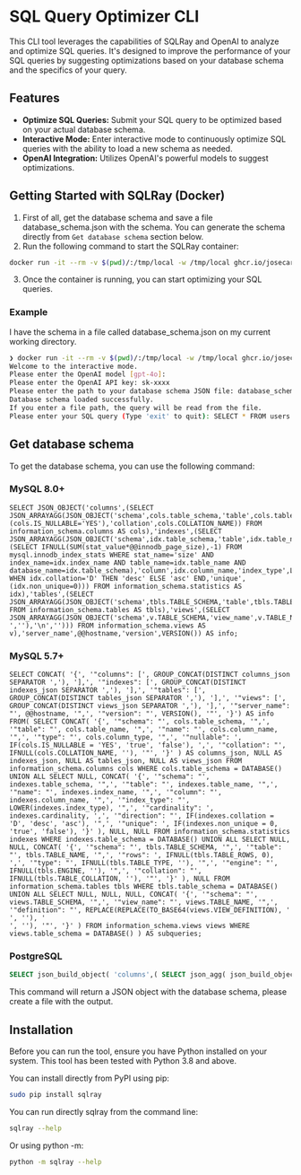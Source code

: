 # SQL Query Optimizer CLI

This CLI tool leverages the capabilities of SQLRay and OpenAI to analyze and optimize SQL queries. It's designed to improve the performance of your SQL queries by suggesting optimizations based on your database schema and the specifics of your query.

## Features

- **Optimize SQL Queries:** Submit your SQL query to be optimized based on your actual database schema.
- **Interactive Mode:** Enter interactive mode to continuously optimize SQL queries with the ability to load a new schema as needed.
- **OpenAI Integration:** Utilizes OpenAI's powerful models to suggest optimizations.

## Getting Started with SQLRay (Docker)

1. First of all, get the database schema and save a file database_schema.json with the schema. You can generate the schema directly from `Get database schema` section below.
2. Run the following command to start the SQLRay container:

```bash
docker run -it --rm -v $(pwd)/:/tmp/local -w /tmp/local ghcr.io/josecarlosgarcia95/sqlray:main interactive
```

3. Once the container is running, you can start optimizing your SQL queries.

### Example

I have the schema in a file called database_schema.json on my current working directory.

```bash
❯ docker run -it --rm -v $(pwd)/:/tmp/local -w /tmp/local ghcr.io/josecarlosgarcia95/sqlray:main interactive
Welcome to the interactive mode.
Please enter the OpenAI model [gpt-4o]:
Please enter the OpenAI API key: sk-xxxx
Please enter the path to your database schema JSON file: database_schema.json
Database schema loaded successfully.
If you enter a file path, the query will be read from the file.
Please enter your SQL query (Type 'exit' to quit): SELECT * FROM users WHERE id = 1;
```

## Get database schema

To get the database schema, you can use the following command:

### MySQL 8.0+

```mysql
SELECT JSON_OBJECT('columns',(SELECT JSON_ARRAYAGG(JSON_OBJECT('schema',cols.table_schema,'table',cols.table_name,'name',cols.column_name,'type',cols.column_type,'nullable',(cols.IS_NULLABLE='YES'),'collation',cols.COLLATION_NAME)) FROM information_schema.columns AS cols),'indexes',(SELECT JSON_ARRAYAGG(JSON_OBJECT('schema',idx.table_schema,'table',idx.table_name,'name',idx.index_name,'size',(SELECT IFNULL(SUM(stat_value*@@innodb_page_size),-1) FROM mysql.innodb_index_stats WHERE stat_name='size' AND index_name=idx.index_name AND table_name=idx.table_name AND database_name=idx.table_schema),'column',idx.column_name,'index_type',LOWER(idx.index_type),'cardinality',idx.cardinality,'direction',CASE WHEN idx.collation='D' THEN 'desc' ELSE 'asc' END,'unique',(idx.non_unique=0))) FROM information_schema.statistics AS idx),'tables',(SELECT JSON_ARRAYAGG(JSON_OBJECT('schema',tbls.TABLE_SCHEMA,'table',tbls.TABLE_NAME,'rows',IFNULL(tbls.TABLE_ROWS,0),'type',IFNULL(tbls.TABLE_TYPE,''),'engine',IFNULL(tbls.ENGINE,''),'collation',IFNULL(tbls.TABLE_COLLATION,''))) FROM information_schema.tables AS tbls),'views',(SELECT JSON_ARRAYAGG(JSON_OBJECT('schema',v.TABLE_SCHEMA,'view_name',v.TABLE_NAME,'definition',REPLACE(REPLACE(TO_BASE64(v.VIEW_DEFINITION),' ',''),'\n',''))) FROM information_schema.views AS v),'server_name',@@hostname,'version',VERSION()) AS info;
```

### MySQL 5.7+

```mysql
SELECT CONCAT( '{', '"columns": [', GROUP_CONCAT(DISTINCT columns_json SEPARATOR ','), '],', '"indexes": [', GROUP_CONCAT(DISTINCT indexes_json SEPARATOR ','), '],', '"tables": [', GROUP_CONCAT(DISTINCT tables_json SEPARATOR ','), '],', '"views": [', GROUP_CONCAT(DISTINCT views_json SEPARATOR ','), '],', '"server_name": "', @@hostname, '",', '"version": "', VERSION(), '"', '}') AS info FROM( SELECT CONCAT( '{', '"schema": "', cols.table_schema, '",', '"table": "', cols.table_name, '",', '"name": "', cols.column_name, '",', '"type": "', cols.column_type, '",', '"nullable": ', IF(cols.IS_NULLABLE = 'YES', 'true', 'false'), ',', '"collation": "', IFNULL(cols.COLLATION_NAME, ''), '"', '}' ) AS columns_json, NULL AS indexes_json, NULL AS tables_json, NULL AS views_json FROM information_schema.columns cols WHERE cols.table_schema = DATABASE() UNION ALL SELECT NULL, CONCAT( '{', '"schema": "', indexes.table_schema, '",', '"table": "', indexes.table_name, '",', '"name": "', indexes.index_name, '",', '"column": "', indexes.column_name, '",', '"index_type": "', LOWER(indexes.index_type), '",', '"cardinality": ', indexes.cardinality, ',', '"direction": "', IF(indexes.collation = 'D', 'desc', 'asc'), '",', '"unique": ', IF(indexes.non_unique = 0, 'true', 'false'), '}' ), NULL, NULL FROM information_schema.statistics indexes WHERE indexes.table_schema = DATABASE() UNION ALL SELECT NULL, NULL, CONCAT( '{', '"schema": "', tbls.TABLE_SCHEMA, '",', '"table": "', tbls.TABLE_NAME, '",', '"rows": ', IFNULL(tbls.TABLE_ROWS, 0), ',', '"type": "', IFNULL(tbls.TABLE_TYPE, ''), '",', '"engine": "', IFNULL(tbls.ENGINE, ''), '",', '"collation": "', IFNULL(tbls.TABLE_COLLATION, ''), '"', '}' ), NULL FROM information_schema.tables tbls WHERE tbls.table_schema = DATABASE() UNION ALL SELECT NULL, NULL, NULL, CONCAT( '{', '"schema": "', views.TABLE_SCHEMA, '",', '"view_name": "', views.TABLE_NAME, '",', '"definition": "', REPLACE(REPLACE(TO_BASE64(views.VIEW_DEFINITION), ' ', ''), '
', ''), '"', '}' ) FROM information_schema.views views WHERE views.table_schema = DATABASE() ) AS subqueries;
```

### PostgreSQL

```sql
SELECT json_build_object( 'columns',( SELECT json_agg( json_build_object( 'schema', cols.table_schema, 'table', cols.table_name, 'name', cols.column_name, 'type', cols.data_type, 'nullable', (cols.is_nullable = 'YES'), 'collation', cols.collation_name) ) FROM information_schema.columns cols WHERE cols.table_schema = current_schema() ), 'indexes', ( SELECT json_agg( json_build_object( 'schema', ix.schemaname, 'table', ix.tablename, 'name', ix.indexname, 'definition', ix.indexdef ) ) FROM pg_indexes ix WHERE ix.schemaname = current_schema() ), 'tables', ( SELECT json_agg( json_build_object( 'schema', tbl.table_schema, 'table', tbl.table_name, 'type', tbl.table_type, 'rows', ( SELECT reltuples::bigint FROM pg_class WHERE oid = ('"' || tbl.table_schema || '"."' || tbl.table_name || '"')::regclass ), 'engine', 'N/A', 'collation', 'N/A' ) ) FROM information_schema.tables tbl WHERE tbl.table_schema = current_schema() ), 'views', ( SELECT json_agg( json_build_object( 'schema', v.table_schema, 'view_name', v.table_name, 'definition', pg_get_viewdef(('"' || v.table_schema || '"."' || v.table_name || '"')::regclass) ) ) FROM information_schema.views v WHERE v.table_schema = current_schema() ), 'server_name', '', 'version', version() ) AS info;
```

This command will return a JSON object with the database schema, please create a file with the output.

## Installation

Before you can run the tool, ensure you have Python installed on your system. This tool has been tested with Python 3.8 and above.

You can install directly from PyPI using pip:

```bash
sudo pip install sqlray
```

You can run directly sqlray from the command line:

```bash
sqlray --help
```

Or using python -m:

```bash
python -m sqlray --help
```
